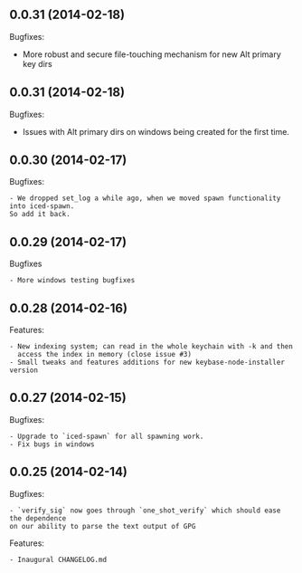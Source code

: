 ## 0.0.31 (2014-02-18)

Bugfixes:

  - More robust and secure file-touching mechanism for new Alt primary key dirs

## 0.0.31 (2014-02-18)

Bugfixes:

  - Issues with Alt primary dirs on windows being created for the first time.

## 0.0.30 (2014-02-17)

Bugfixes:

	- We dropped set_log a while ago, when we moved spawn functionality into iced-spawn.
	So add it back.

## 0.0.29 (2014-02-17)

Bugfixes

	- More windows testing bugfixes

## 0.0.28 (2014-02-16)

Features:

	- New indexing system; can read in the whole keychain with -k and then
	  access the index in memory (close issue #3)
	- Small tweaks and features additions for new keybase-node-installer version


## 0.0.27 (2014-02-15)

Bugfixes:

	- Upgrade to `iced-spawn` for all spawning work.
	- Fix bugs in windows

## 0.0.25 (2014-02-14)

Bugfixes:
  
	- `verify_sig` now goes through `one_shot_verify` which should ease the dependence
	on our ability to parse the text output of GPG

Features:

	- Inaugural CHANGELOG.md
